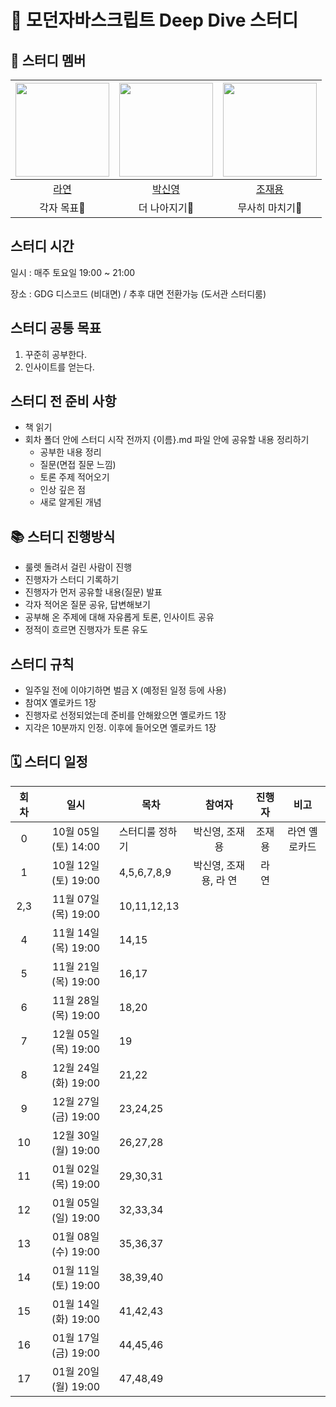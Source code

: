 # 💙 모던자바스크립트 Deep Dive 스터디

## 🐥 스터디 멤버

| <img src="https://avatars.githubusercontent.com/u/86452280?v=4" width="150" height="150"/> |                                      <img src="https://avatars.githubusercontent.com/u/92427132?v=4" width="150" height="150"/> |                                      <img src="https://avatars.githubusercontent.com/u/66457807?v=4" width="150" height="150"/> |
|:------------------:|:---------------------------:|:---------------------------:|
|[라연](https://github.com/Youn-Rha)|[박신영](https://github.com/parknew0)|[조재용](https://github.com/WithJo)|
|각자 목표🤔|더 나아지기🧐|무사히 마치기🤯|


## 스터디 시간

일시 : 매주 토요일 19:00 ~ 21:00

장소 : GDG 디스코드 (비대면) / 추후 대면 전환가능 (도서관 스터디룸)

## 스터디 공통 목표

1. 꾸준히 공부한다.
2. 인사이트를 얻는다.

## 스터디 전 준비 사항

- 책 읽기
- 회차 폴더 안에 스터디 시작 전까지 {이름}.md 파일 안에 공유할 내용 정리하기
  - 공부한 내용 정리
  - 질문(면접 질문 느낌)
  - 토론 주제 적어오기
  - 인상 깊은 점
  - 새로 알게된 개념

## 📚 스터디 진행방식

- 룰렛 돌려서 걸린 사람이 진행
- 진행자가 스터디 기록하기
- 진행자가 먼저 공유할 내용(질문) 발표
- 각자 적어온 질문 공유, 답변해보기
- 공부해 온 주제에 대해 자유롭게 토론, 인사이트 공유
- 정적이 흐르면 진행자가 토론 유도

## 스터디 규칙

- 일주일 전에 이야기하면 벌금 X (예정된 일정 등에 사용)
- 참여X 옐로카드 1장
- 진행자로 선정되었는데 준비를 안해왔으면 옐로카드 1장
- 지각은 10분까지 인정. 이후에 들어오면 옐로카드 1장

## 🗓 스터디 일정

| 회차  | 일시                 | 목차                 | 참여자                | 진행자            | 비고                    |
|:----:|:-------------------:|--------------------|:-------------------:|:---------------:|:-----------------------:|
| 0    | 10월 05일 (토) 14:00 | 스터디룰 정하기          | 박신영, 조재용         | 조재용            | 라연 옐로카드             |
| 1    | 10월 12일 (토) 19:00 | 4,5,6,7,8,9          | 박신영, 조재용, 라 연    | 라  연           |                        |
| 2,3  | 11월 07일 (목) 19:00 | 10,11,12,13          |                     |                 |                         |
| 4    | 11월 14일 (목) 19:00 | 14,15                |                     |                 |                         |
| 5    | 11월 21일 (목) 19:00 | 16,17                |                     |                 |                         |
| 6    | 11월 28일 (목) 19:00 | 18,20                |                     |                 |                         |
| 7    | 12월 05일 (목) 19:00 | 19                   |                     |                 |                         |
| 8    | 12월 24일 (화) 19:00 | 21,22                |                     |                 |                         |
| 9    | 12월 27일 (금) 19:00 | 23,24,25             |                     |                 |                         |
| 10   | 12월 30일 (월) 19:00 | 26,27,28             |                     |                 |                         |
| 11   | 01월 02일 (목) 19:00 | 29,30,31             |                     |                 |                         |
| 12   | 01월 05일 (일) 19:00 | 32,33,34             |                     |                 |                         |
| 13   | 01월 08일 (수) 19:00 | 35,36,37             |                     |                 |                         |
| 14   | 01월 11일 (토) 19:00 | 38,39,40             |                     |                 |                         |
| 15   | 01월 14일 (화) 19:00 | 41,42,43             |                     |                 |                         |
| 16   | 01월 17일 (금) 19:00 | 44,45,46             |                     |                 |                         |
| 17   | 01월 20일 (월) 19:00 | 47,48,49             |                     |                 |                         |


